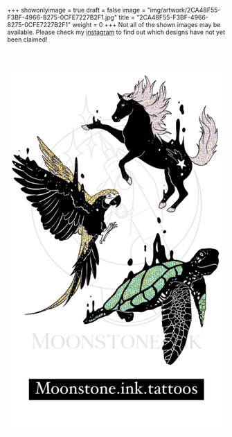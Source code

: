 +++
showonlyimage = true
draft = false
image = "img/artwork/2CA48F55-F3BF-4966-8275-0CFE7227B2F1.jpg"
title = "2CA48F55-F3BF-4966-8275-0CFE7227B2F1"
weight = 0
+++
Not all of the shown images may be available. Please check my [instagram](https://www.instagram.com/moonstone.ink.tattoos) to find out which designs have not yet been claimed!
![image](/img/artwork/2CA48F55-F3BF-4966-8275-0CFE7227B2F1.jpg)
